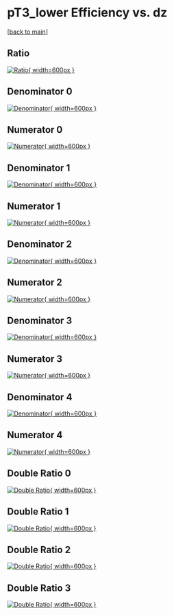 # pT3_lower Efficiency vs. dz

[[back to main](./)]



## Ratio

[![Ratio](../mtv/var/pT3_lower_xtr_11_0_eff_dz.png){ width=600px }](../mtv/var/pT3_lower_xtr_11_0_eff_dz.pdf)

## Denominator 0

[![Denominator](../mtv/den/pT3_lower_xtr_11_0_eff_dz_den0.png){ width=600px }](../mtv/den/pT3_lower_xtr_11_0_eff_dz_den0.pdf)

## Numerator 0

[![Numerator](../mtv/num/pT3_lower_xtr_11_0_eff_dz_num0.png){ width=600px }](../mtv/num/pT3_lower_xtr_11_0_eff_dz_num0.pdf)

## Denominator 1

[![Denominator](../mtv/den/pT3_lower_xtr_11_0_eff_dz_den1.png){ width=600px }](../mtv/den/pT3_lower_xtr_11_0_eff_dz_den1.pdf)

## Numerator 1

[![Numerator](../mtv/num/pT3_lower_xtr_11_0_eff_dz_num1.png){ width=600px }](../mtv/num/pT3_lower_xtr_11_0_eff_dz_num1.pdf)

## Denominator 2

[![Denominator](../mtv/den/pT3_lower_xtr_11_0_eff_dz_den2.png){ width=600px }](../mtv/den/pT3_lower_xtr_11_0_eff_dz_den2.pdf)

## Numerator 2

[![Numerator](../mtv/num/pT3_lower_xtr_11_0_eff_dz_num2.png){ width=600px }](../mtv/num/pT3_lower_xtr_11_0_eff_dz_num2.pdf)

## Denominator 3

[![Denominator](../mtv/den/pT3_lower_xtr_11_0_eff_dz_den3.png){ width=600px }](../mtv/den/pT3_lower_xtr_11_0_eff_dz_den3.pdf)

## Numerator 3

[![Numerator](../mtv/num/pT3_lower_xtr_11_0_eff_dz_num3.png){ width=600px }](../mtv/num/pT3_lower_xtr_11_0_eff_dz_num3.pdf)

## Denominator 4

[![Denominator](../mtv/den/pT3_lower_xtr_11_0_eff_dz_den4.png){ width=600px }](../mtv/den/pT3_lower_xtr_11_0_eff_dz_den4.pdf)

## Numerator 4

[![Numerator](../mtv/num/pT3_lower_xtr_11_0_eff_dz_num4.png){ width=600px }](../mtv/num/pT3_lower_xtr_11_0_eff_dz_num4.pdf)

## Double Ratio 0

[![Double Ratio](../mtv/ratio/pT3_lower_xtr_11_0_eff_dz_ratio0.png){ width=600px }](../mtv/ratio/pT3_lower_xtr_11_0_eff_dz_ratio0.pdf)

## Double Ratio 1

[![Double Ratio](../mtv/ratio/pT3_lower_xtr_11_0_eff_dz_ratio1.png){ width=600px }](../mtv/ratio/pT3_lower_xtr_11_0_eff_dz_ratio1.pdf)

## Double Ratio 2

[![Double Ratio](../mtv/ratio/pT3_lower_xtr_11_0_eff_dz_ratio2.png){ width=600px }](../mtv/ratio/pT3_lower_xtr_11_0_eff_dz_ratio2.pdf)

## Double Ratio 3

[![Double Ratio](../mtv/ratio/pT3_lower_xtr_11_0_eff_dz_ratio3.png){ width=600px }](../mtv/ratio/pT3_lower_xtr_11_0_eff_dz_ratio3.pdf)

